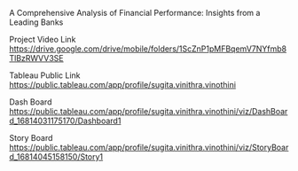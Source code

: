 A Comprehensive Analysis of Financial Performance: Insights from a
Leading Banks

Project Video Link
https://drive.google.com/drive/mobile/folders/1ScZnP1pMFBqemV7NYfmb8TlBzRWVV3SE

Tableau Public Link
https://public.tableau.com/app/profile/sugita.vinithra.vinothini

Dash Board
https://public.tableau.com/app/profile/sugita.vinithra.vinothini/viz/DashBoard_16814031175170/Dashboard1

Story Board
https://public.tableau.com/app/profile/sugita.vinithra.vinothini/viz/StoryBoard_16814045158150/Story1

